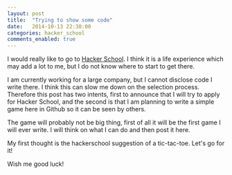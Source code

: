 ```yaml
---
layout: post
title:  "Trying to show some code"
date:   2014-10-13 22:38:00
categories: hacker_school
comments_enabled: true
---
```


I would really like to go to [Hacker School][1]. I think it is a life experience which may add a lot to me, but I do not know where to start to get there.

I am currently working for a large company, but I cannot disclose code I write there. I think this can slow me down on the selection process. Therefore this post has two intents, first to announce that I will try to apply for Hacker School, and the second is that I am planning to write a simple game here in Github so it can be seen by others.

The game will probably not be big thing, first of all it will be the first game I will ever write. I will think on what I can do and then post it here.

My first thought is the hackerschool suggestion of a tic-tac-toe. Let's go for it!

Wish me good luck!

[1]: https://www.hackerschool.com "Hacker School"